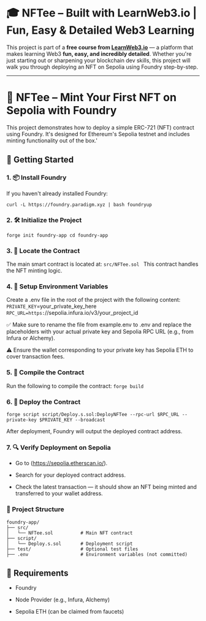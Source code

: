 # 🎓 NFTee – Built with LearnWeb3.io | Fun, Easy & Detailed Web3 Learning

This project is part of a **free course from [LearnWeb3.io](https://learnweb3.io)** — a platform that makes learning Web3 **fun, easy, and incredibly detailed**. Whether you're just starting out or sharpening your blockchain dev skills, this project will walk you through deploying an NFT on Sepolia using Foundry step-by-step.

---



# 🎨 NFTee – Mint Your First NFT on Sepolia with Foundry
This project demonstrates how to deploy a simple ERC-721 (NFT) contract using Foundry. It's designed for Ethereum's Sepolia testnet and includes minting functionality out of the box.'



## 🚀 Getting Started

### 1. 📦 Install Foundry
If you haven't already installed Foundry:

`curl -L https://foundry.paradigm.xyz | bash
foundryup
`

### 2. 🛠 Initialize the Project
`forge init foundry-app
cd foundry-app
`

### 3. 📁 Locate the Contract
The main smart contract is located at:
`src/NFTee.sol
`
This contract handles the NFT minting logic.

### 4. 🔐 Setup Environment Variables
Create a .env file in the root of the project with the following content:
`PRIVATE_KEY`=your_private_key_here
`RPC_URL=https:`//sepolia.infura.io/v3/your_project_id

✅ Make sure to rename the file from example.env to .env and replace the placeholders with your actual private key and Sepolia RPC URL (e.g., from Infura or Alchemy).

⚠️ Ensure the wallet corresponding to your private key has Sepolia ETH to cover transaction fees.

### 5. 🧱 Compile the Contract
Run the following to compile the contract:
`forge build
`

### 6. 🚢 Deploy the Contract
`forge script script/Deploy.s.sol:DeployNFTee --rpc-url $RPC_URL --private-key $PRIVATE_KEY --broadcast
`

After deployment, Foundry will output the deployed contract address.

### 7. 🔍 Verify Deployment on Sepolia
- Go to (https://sepolia.etherscan.io/).

- Search for your deployed contract address.

- Check the latest transaction — it should show an NFT being minted and transferred to your wallet address.

### 📄 Project Structure
```
foundry-app/
├── src/
│   └── NFTee.sol          # Main NFT contract
├── script/
│   └── Deploy.s.sol       # Deployment script
├── test/                  # Optional test files
├── .env                   # Environment variables (not committed)
```

## 🧪 Requirements
- Foundry

- Node Provider (e.g., Infura, Alchemy)

- Sepolia ETH (can be claimed from faucets)
